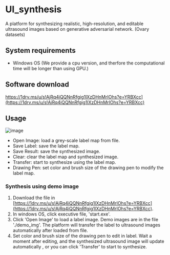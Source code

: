 # UI_synthesis
A platform for synthesizing realistic, high-resolution, and editable ultrasound images based on generative adversarial network. (Ovary datasets)

## System requirements
 - Windows OS
 (We provide a cpu version, and therfore the computational time will be longer than using GPU.)

## Software download
  https://1drv.ms/u/s!AjRq4iQQNnRfgig1lXzDHnMrIOhs?e=YRBXcc](https://1drv.ms/u/s!AjRq4iQQNnRfgig1lXzDHnMrIOhs?e=YRBXcc)

## Usage
![image](https://user-images.githubusercontent.com/37099112/121143436-a2039180-c86f-11eb-9012-d58009c3cb43.png)

- Open Image: load a grey-scale label map from file.
- Save Label: save the label map.
- Save Result: save the synthesized image.
- Clear: clear the label map and synthesized image.
- Transfer: start to synthesize using the label map.
- Drawing Pen: set color and brush size of the drawing pen to modify the label map.


### Synthesis using demo image
1.	Download the file in [https://1drv.ms/u/s!AjRq4iQQNnRfgig1lXzDHnMrIOhs?e=YRBXcc](https://1drv.ms/u/s!AjRq4iQQNnRfgig1lXzDHnMrIOhs?e=YRBXcc).
2.	In windows OS, click executive file, 'start.exe'.
3.	Click 'Open Image' to load a label image. Demo images are in the file './demo_img'.
	The platform will transfer the label to ultrasound images automatically after loaded from file.
4.	Set color and brush size of the drawing pen to edit in label.  Wait a moment after editing, and the synthesized ultrasound image will update automatically , or you can click 'Transfer' to start to synthesize.
